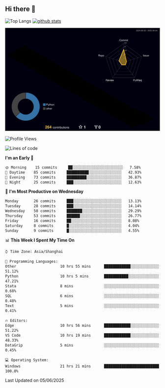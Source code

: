 ## Hi there 👋
<p align="left"> 
  <img alt="Top Langs" height="150px" src="https://github-readme-stats.vercel.app/api/top-langs/?username=Sierraki&layout=compact&show_icons=true&theme=onedark" />
  <a href="https://github.com/Sierraki/LC_Solve">
   <img alt="github stats"height="150px"  src="https://github-readme-stats.vercel.app/api/pin/?username=Sierraki&repo=LC_Solve&theme=onedark&show_icons=true" />
  </a>

![](./profile-3d-contrib/profile-night-rainbow.svg)

<!--START_SECTION:waka-->
![Profile Views](http://img.shields.io/badge/Profile%20Views-0-blue)

![Lines of code](https://img.shields.io/badge/From%20Hello%20World%20I%27ve%20Written-1218%20lines%20of%20code-blue)

**I'm an Early 🐤** 

```text
🌞 Morning    15 commits     ██░░░░░░░░░░░░░░░░░░░░░░░   7.58% 
🌆 Daytime    85 commits     ██████████░░░░░░░░░░░░░░░   42.93% 
🌃 Evening    73 commits     █████████░░░░░░░░░░░░░░░░   36.87% 
🌙 Night      25 commits     ███░░░░░░░░░░░░░░░░░░░░░░   12.63%

```
📅 **I'm Most Productive on Wednesday** 

```text
Monday       26 commits     ███░░░░░░░░░░░░░░░░░░░░░░   13.13% 
Tuesday      28 commits     ███░░░░░░░░░░░░░░░░░░░░░░   14.14% 
Wednesday    58 commits     ███████░░░░░░░░░░░░░░░░░░   29.29% 
Thursday     53 commits     ██████░░░░░░░░░░░░░░░░░░░   26.77% 
Friday       16 commits     ██░░░░░░░░░░░░░░░░░░░░░░░   8.08% 
Saturday     8 commits      █░░░░░░░░░░░░░░░░░░░░░░░░   4.04% 
Sunday       9 commits      █░░░░░░░░░░░░░░░░░░░░░░░░   4.55%

```


📊 **This Week I Spent My Time On** 

```text
⌚︎ Time Zone: Asia/Shanghai

💬 Programming Languages: 
Other                    10 hrs 55 mins      ████████████░░░░░░░░░░░░░   51.12% 
Python                   10 hrs 5 mins       ███████████░░░░░░░░░░░░░░   47.21% 
Stata                    8 mins              ░░░░░░░░░░░░░░░░░░░░░░░░░   0.68% 
SQL                      6 mins              ░░░░░░░░░░░░░░░░░░░░░░░░░   0.48% 
Text                     5 mins              ░░░░░░░░░░░░░░░░░░░░░░░░░   0.41%

🔥 Editors: 
Edge                     10 hrs 56 mins      ████████████░░░░░░░░░░░░░   51.22% 
VS Code                  10 hrs 19 mins      ████████████░░░░░░░░░░░░░   48.33% 
DataGrip                 5 mins              ░░░░░░░░░░░░░░░░░░░░░░░░░   0.45%

💻 Operating System: 
Windows                  21 hrs 21 mins      █████████████████████████   100.0%

```


 Last Updated on 05/06/2025
<!--END_SECTION:waka-->
